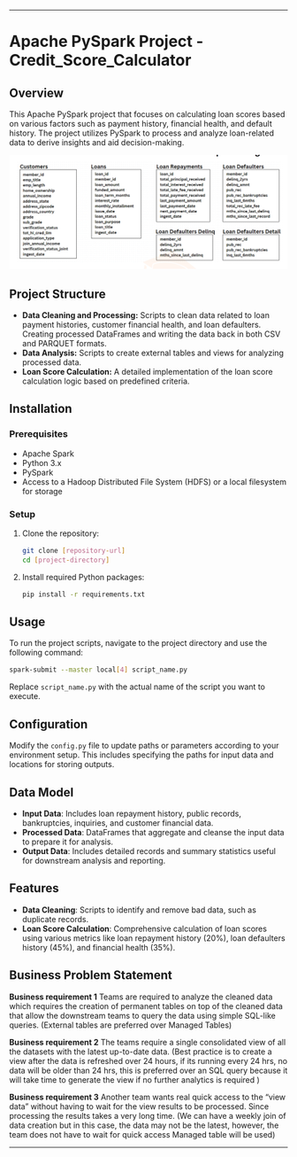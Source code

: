 

---

# Apache PySpark Project - Credit_Score_Calculator


## Overview
This Apache PySpark project that focuses on calculating loan scores based on various factors such as payment history, financial health, and default history. The project utilizes PySpark to process and analyze loan-related data to derive insights and aid decision-making.



![Tables](Readme_imgs/tables.png)

## Project Structure
- **Data Cleaning and Processing:** Scripts to clean data related to loan payment histories, customer financial health, and loan defaulters. Creating processed DataFrames and writing the data back in both CSV and PARQUET formats.
- **Data Analysis:** Scripts to create external tables and views for analyzing processed data.
- **Loan Score Calculation:** A detailed implementation of the loan score calculation logic based on predefined criteria.

## Installation

### Prerequisites
- Apache Spark
- Python 3.x
- PySpark
- Access to a Hadoop Distributed File System (HDFS) or a local filesystem for storage

### Setup
1. Clone the repository:
   ```bash
   git clone [repository-url]
   cd [project-directory]
   ```
2. Install required Python packages:
   ```bash
   pip install -r requirements.txt
   ```

## Usage
To run the project scripts, navigate to the project directory and use the following command:
```bash
spark-submit --master local[4] script_name.py
```
Replace `script_name.py` with the actual name of the script you want to execute.

## Configuration
Modify the `config.py` file to update paths or parameters according to your environment setup. This includes specifying the paths for input data and locations for storing outputs.

## Data Model
- **Input Data**: Includes loan repayment history, public records, bankruptcies, inquiries, and customer financial data.
- **Processed Data**: DataFrames that aggregate and cleanse the input data to prepare it for analysis.
- **Output Data**: Includes detailed records and summary statistics useful for downstream analysis and reporting.

## Features
- **Data Cleaning**: Scripts to identify and remove bad data, such as duplicate records.
- **Loan Score Calculation**: Comprehensive calculation of loan scores using various metrics like loan repayment history (20%), loan defaulters history (45%), and financial health (35%).

## Business Problem Statement

**Business requirement 1**  Teams are required to analyze the cleaned data which requires the creation of permanent tables on top of the cleaned data that allow the downstream teams to query the data using simple SQL-like queries. (External tables are preferred over Managed Tables)

**Business requirement 2** The teams require a single consolidated view of all the datasets with the latest up-to-date data. (Best practice is to create a view after the data is refreshed over 24 hours, if its running every 24 hrs, no data will be older than 24 hrs, this is preferred over an SQL query because it will take time to generate the view if no further analytics is required ) 

**Business requirement 3** Another team wants real quick access to the “view data” without having to wait for the view results to be processed. Since processing the results takes a very long time. (We can have a weekly join of data creation but in this case, the data may not be the latest, however, the team does not have to wait for quick access Managed table will be used)

---


